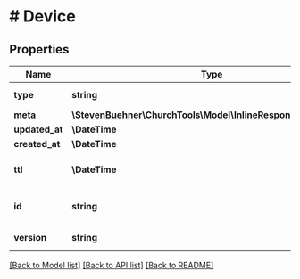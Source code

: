 # # Device

## Properties

Name | Type | Description | Notes
------------ | ------------- | ------------- | -------------
**type** | **string** | Device Type | [optional]
**meta** | [**\StevenBuehner\ChurchTools\Model\InlineResponse20075Meta**](InlineResponse20075Meta.md) |  | [optional]
**updated_at** | **\DateTime** |  | [optional]
**created_at** | **\DateTime** |  | [optional]
**ttl** | **\DateTime** | Time To Live of Device | [optional]
**id** | **string** | Device ID generated by Firebase | [optional]
**version** | **string** | Used App Version | [optional]

[[Back to Model list]](../../README.md#models) [[Back to API list]](../../README.md#endpoints) [[Back to README]](../../README.md)
